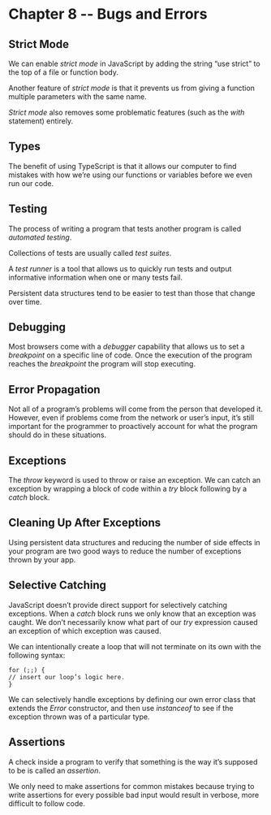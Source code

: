 # Chapter 8 -- Bugs and Errors

## Strict Mode

We can enable _strict mode_ in JavaScript by adding the string “use strict” to the top of a file or function body.

Another feature of _strict mode_ is that it prevents us from giving a function multiple parameters with the same name.

_Strict mode_ also removes some problematic features (such as the _with_ statement) entirely.

## Types

The benefit of using TypeScript is that it allows our computer to find mistakes with how we’re using our functions or variables before we even run our code.

## Testing

The process of writing a program that tests another program is called _automated testing_.

Collections of tests are usually called _test suites_.

A _test runner_ is a tool that allows us to quickly run tests and output informative information when one or many tests fail.

Persistent data structures tend to be easier to test than those that change over time.

## Debugging

Most browsers come with a _debugger_ capability that allows us to set a _breakpoint_ on a specific line of code. Once the execution of the program reaches the _breakpoint_ the program will stop executing.

## Error Propagation

Not all of a program’s problems will come from the person that developed it. However, even if problems come from the network or user’s input, it’s still important for the programmer to proactively account for what the program should do in these situations.

## Exceptions

The _throw_ keyword is used to throw or raise an exception. We can catch an exception by wrapping a block of code within a _try_ block following by a _catch_ block.

## Cleaning Up After Exceptions

Using persistent data structures and reducing the number of side effects in your program are two good ways to reduce the number of exceptions thrown by your app.

## Selective Catching

JavaScript doesn’t provide direct support for selectively catching exceptions. When a _catch_ block runs we only know that an exception was caught. We don’t necessarily know what part of our _try_ expression caused an exception of which exception was caused.

We can intentionally create a loop that will not terminate on its own with the following syntax:

```
for (;;) {
// insert our loop’s logic here.
}
```

We can selectively handle exceptions by defining our own error class that extends the _Error_ constructor, and then use _instanceof_ to see if the exception thrown was of a particular type.

## Assertions

A check inside a program to verify that something is the way it’s supposed to be is called an _assertion_.

We only need to make assertions for common mistakes because trying to write assertions for every possible bad input would result in verbose, more difficult to follow code.
